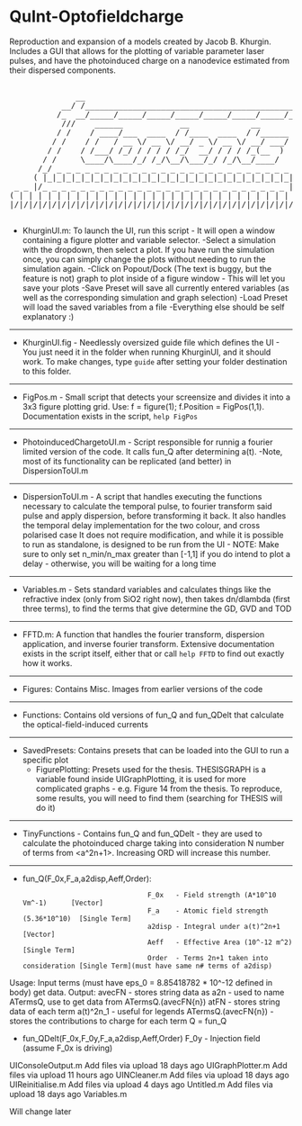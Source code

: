 # QuInt-Optofieldcharge
Reproduction and expansion of a models created by Jacob B. Khurgin. Includes a GUI that allows for the plotting of variable parameter laser pulses, and have the photoinduced charge on a nanodevice estimated from their dispersed components.
<pre>                                                                       
              __                                                    __ 
           __/ /___________________________________________________/ /_
          /_  __/_____/_____/_____/_____/_____/_____/_____/_____/_  __/
           ///    ______            __             __            ///   
          / /    / ____/___  ____  / /____  ____  / /______     / /    
         / /    / /   / __ \/ __ \/ __/ _ \/ __ \/ __/ ___/    / /     
        / /    / /___/ /_/ / / / / /_/  __/ / / / /_(__  )    / /      
       / /     \____/\____/_/ /_/\__/\___/_/ /_/\__/____/    / /       
      /_/ _ _ _ _ _ _ _ _ _ _ _ _ _ _ _ _ _ _ _ _ _ _ _ _ _ /_/        
     ( |_|_|_|_|_|_|_|_|_|_|_|_|_|_|_|_|_|_|_|_|_|_|_|_|_|_| )         
 _ _ |/_ _ _ _ _ _ _ _ _ _ _ _ _ _ _ _ _ _ _ _ _ _ _ _ _ _ |/_ _ _     
( | | | | | | | | | | | | | | | | | | | | | | | | | | | | | | | | )    
|/|/|/|/|/|/|/|/|/|/|/|/|/|/|/|/|/|/|/|/|/|/|/|/|/|/|/|/|/|/|/|/|/   
 </pre>
 
 + KhurginUI.m: To launch the UI, run this script - It will open a window containing a figure plotter and variable selector.
			-Select a simulation with the dropdown, then select a plot. If you have run the simulation once, you can simply change the plots without needing to run the simulation again.
			-Click on Popout/Dock (The text is buggy, but the feature is not) graph to plot inside of a figure window - This will let you save your plots
			-Save Preset will save all currently entered variables (as well as the corresponding simulation and graph selection)
			-Load Preset will load the saved variables from a file
			-Everything else should be self explanatory :)
----------------------------------------------------------------------------------------------------------------------------------------
+ KhurginUI.fig - Needlessly oversized guide file which defines the UI - You just need it in the folder when running KhurginUI, and it should work. To make changes, type `guide` after setting your folder destination to this folder.
----------------------------------------------------------------------------------------------------------------------------------------
+ FigPos.m - Small script that detects your screensize and divides it into a 3x3 figure plotting grid. 
Use: f = figure(1); f.Position = FigPos(1,1). Documentation exists in the script, `help FigPos`
----------------------------------------------------------------------------------------------------------------------------------------
+ PhotoinducedChargetoUI.m - Script responsible for runnig a fourier limited version of the code. It calls fun_Q after determining a(t).
			-Note, most of its functionality can be replicated (and better) in DispersionToUI.m
---------------------------------------------------------------------------------------------------------------------------------------- 
+ DispersionToUI.m - A script that handles executing the functions necessary to calculate the temporal pulse, to fourier transform said pulse and apply dispersion, before transforming it back. It also handles the temporal delay implementation for the two colour, and cross polarised case It does not require modification, and while it is possible to run as standalone, is designed to be run from the UI
		- NOTE: Make sure to only set n_min/n_max greater than [-1,1] if you do intend to plot a delay - otherwise, you will be waiting for a long time
--------------------------------------------------------------------------------------------------------------------------------------- 
+ Variables.m - Sets standard variables and calculates things like the refractive index (only from SiO2 right now), then takes dn/dlambda (first three terms), to find the terms that give determine the GD, GVD and TOD
----------------------------------------------------------------------------------------------------------------------------------------
+ FFTD.m: A function that handles the fourier transform, dispersion application, and inverse fourier transform. Extensive documentation exists in the script itself, either that or call `help FFTD` to find out exactly how it works. 
---------------------------------------------------------------------------------------------------------------------------------------- 
+ Figures: Contains Misc. Images from earlier versions of the code 
------------------------------------------------------------------------------------------------------------------
+ Functions: Contains old versions of fun_Q and fun_QDelt that calculate the optical-field-induced currents
------------------------------------------------------------------------------------------------------------------
+ SavedPresets: Contains presets that can be loaded into the GUI to run a specific plot
    - FigurePlotting: Presets used for the thesis. THESISGRAPH is a variable found inside UIGraphPlotting, it is 
                        used for more complicated graphs - e.g. Figure 14 from the thesis. To reproduce, some results, 
                        you will need to find them (searching for THESIS will do it)
------------------------------------------------------------------------------------------------------------------
+ TinyFunctions - Contains fun_Q and fun_QDelt - they are used to calculate the photoinduced charge taking into 
                   consideration N number of terms from <a^2n+1>. Increasing ORD will increase this number.
------------------------------------------------------------------------------------------------------------------
+ fun_Q(F_0x,F_a,a2disp,Aeff,Order): 

                                     F_0x   - Field strength (A*10^10 Vm^-1)      [Vector]
                                     F_a    - Atomic field strength (5.36*10^10)  [Single Term]
                                     a2disp - Integral under a(t)^2n+1            [Vector]
                                     Aeff   - Effective Area (10^-12 m^2)         [Single Term]
                                     Order  - Terms 2n+1 taken into consideration [Single Term](must have same n# terms of a2disp)
 
 Usage: Input terms (must have eps_0 =  8.85418782 * 10^-12 defined in body) get data.
 Output:  avecFN - stores string data as a2n - used to name ATermsQ, use to get data from ATermsQ.(avecFN{n})
          atFN   - stores string data of each term a(t)^2n_1   - useful for legends
          ATermsQ.(avecFN{n}) - stores the contributions to charge for each term
 Q = fun_Q 
+ fun_QDelt(F_0x,F_0y,F_a,a2disp,Aeff,Order)
                                      F_0y  - Injection field (assume F_0x is driving)
                                      

UIConsoleOutput.m	Add files via upload	18 days ago
UIGraphPlotter.m	Add files via upload	11 hours ago
UINCleaner.m	Add files via upload	18 days ago
UIReinitialise.m	Add files via upload	4 days ago
Untitled.m	Add files via upload	18 days ago
Variables.m
 
 Will change later
